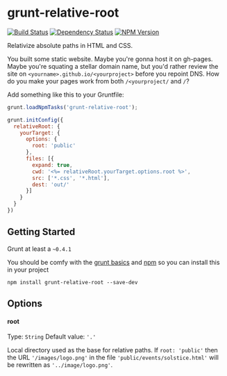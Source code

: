 # grunt-relative-root
[![Build Status](https://img.shields.io/travis/hurrymaplelad/grunt-relative-root.svg?style=flat-square)](https://travis-ci.org/hurrymaplelad/grunt-relative-root)
[![Dependency Status](https://img.shields.io/gemnasium/hurrymaplelad/grunt-relative-root.svg?style=flat-square)](https://gemnasium.com/hurrymaplelad/grunt-relative-root)
[![NPM Version](https://img.shields.io/npm/v/grunt-relative-root.svg?style=flat-square)](https://www.npmjs.com/package/grunt-relative-root)

Relativize absolute paths in HTML and CSS.

You built some static website.  Maybe you're gonna host it on gh-pages.  Maybe you're squating a stellar domain name, but you'd rather review the site on `<yourname>.github.io/<yourproject>` before you repoint DNS.  How do you make your pages work from both `/<yourproject/` and `/`?

Add something like this to your Gruntfile:

```js
grunt.loadNpmTasks('grunt-relative-root');

grunt.initConfig({
  relativeRoot: {
    yourTarget: {
      options: {
        root: 'public'
      },
      files: [{
        expand: true,
        cwd: '<%= relativeRoot.yourTarget.options.root %>',
        src: ['*.css', '*.html'],
        dest: 'out/'
      }]
    }
  }
})
```
## Getting Started
Grunt at least a `~0.4.1`

You should be comfy with the [grunt basics](http://gruntjs.com/getting-started) and [npm](https://npmjs.org/doc/README.html) so you can install this in your project

```shell
npm install grunt-relative-root --save-dev
```

## Options

#### root
Type: `String`
Default value: `'.'`

Local directory used as the base for relative paths. If `root: 'public'` then the URL `'/images/logo.png'` in the file `'public/events/solstice.html'` will be rewritten as `'../image/logo.png'`.

